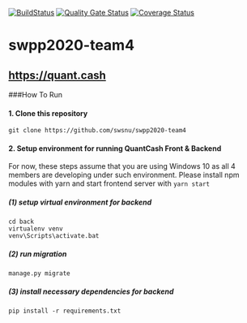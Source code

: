[![BuildStatus](https://travis-ci.org/swsnu/swpp2020-team4.svg?branch=main)](https://travis-ci.org/swsnu/swpp2020-team4)
[![Quality Gate Status](https://sonarcloud.io/api/project_badges/measure?project=swsnu_swpp2020-team4&metric=alert_status)](https://sonarcloud.io/dashboard?id=swsnu_swpp2020-team4)
[![Coverage Status](https://coveralls.io/repos/github/swsnu/swpp2020-teamX/badge.svg?branch=main)](https://coveralls.io/github/swsnu/swpp2020-teamX?branch=main)

# swpp2020-team4

## https://quant.cash

###How To Run

#### 1. Clone this repository

    git clone https://github.com/swsnu/swpp2020-team4

#### 2. Setup environment for running QuantCash Front & Backend

For now, these steps assume that you are using Windows 10 as all 4 members are developing under such environment.
Please install npm modules with yarn and start frontend server with `yarn start`

##### (1) setup virtual environment for backend

    cd back
    virtualenv venv
    venv\Scripts\activate.bat

##### (2) run migration

    manage.py migrate

##### (3) install necessary dependencies for backend

    pip install -r requirements.txt
